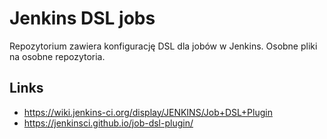 # Jenkins DSL jobs

Repozytorium zawiera konfigurację DSL dla jobów w Jenkins. Osobne pliki na osobne repozytoria.

## Links

 * https://wiki.jenkins-ci.org/display/JENKINS/Job+DSL+Plugin
 * https://jenkinsci.github.io/job-dsl-plugin/